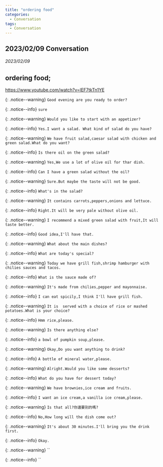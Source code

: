 ```yaml
---
title: "ordering food"
categories:
  - Conversation 
tags:
  - Conversation 
---
```

## 2023/02/09 Conversation 

###### 2023/02/09
## ordering food;     

https://www.youtube.com/watch?v=lEF7tkTn1YE

{: .notice--warning}
`Good evening are you ready to order?` 

{: .notice--info}
`sure`

{: .notice--warning}
`Would you like to start with an appetizer?` 

{: .notice--info}
`Yes.I want a salad. What kind of salad do you have?`

{: .notice--warning}
`We have fruit salad,caesar salad with chicken and green salad.What do you want?`

{: .notice--info}
`Is there oil on the green salad?`

{: .notice--warning}
`Yes,We use a lot of olive oil for thar dish.`

{: .notice--info}
`Can I have a green salad without the oil?`

{: .notice--warning}
`Sure.But maybe the taste will not be good.`

{: .notice--info}
`What's in the salad?`

{: .notice--warning}
`It contains carrots,peppers,onions and lettuce.`

{: .notice--info}
`Right.It will be very pale without olive oil.`

{: .notice--warning}
`I recommend a mixed green salad with fruit,It will taste better.`

{: .notice--info}
`Good idea,I'll have that.`

{: .notice--warning}
`What about the main dishes?`

{: .notice--info}
`What are today's special?`

{: .notice--warning}
`Today we have grill fish,shrimp hamburger with chilies sauces and tacos.`

{: .notice--info}
`What is the sauce made of?`

{: .notice--warning}
`It's made from chilies,pepper and mayonnaise.`

{: .notice--info}
`I can eat spicily,I think I'll have grill fish.`

{: .notice--warning}
`It is  served with a choice of rice or mashed potatoes.What is your choice?`

{: .notice--info}
`Hmm rice,please.`

{: .notice--warning}
`Is there anything else?`

{: .notice--info}
`a bowl of pumpkin soup,please.`

{: .notice--warning}
`Okay,Do you want anything to drink?`

{: .notice--info}
`A bottle of mineral water,please.`

{: .notice--warning}
`Alright.Would you like some desserts?`

{: .notice--info}
`What do you have for dessert today?`

{: .notice--warning}
`We have brownies,ice cream and fruits.`

{: .notice--info}
`I want an ice cream,a vanilla ice cream,please.`

{: .notice--warning}
`Is that all?你還要別的嗎?`

{: .notice--info}
`No,How long will the dish come out?`

{: .notice--warning}
`It's about 30 minutes.I'll bring you the drink first.`

{: .notice--info}
`Okay.`

{: .notice--warning}
``

{: .notice--info}
``
<!---------------------------------------------------------->

